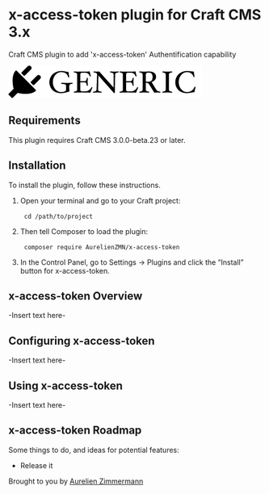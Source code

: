 # x-access-token plugin for Craft CMS 3.x

Craft CMS plugin to add 'x-access-token' Authentification capability


![Screenshot](resources/img/plugin-logo.png)

## Requirements

This plugin requires Craft CMS 3.0.0-beta.23 or later.

## Installation

To install the plugin, follow these instructions.

1. Open your terminal and go to your Craft project:

        cd /path/to/project

2. Then tell Composer to load the plugin:

        composer require AurelienZMN/x-access-token

3. In the Control Panel, go to Settings → Plugins and click the “Install” button for x-access-token.

## x-access-token Overview

-Insert text here-

## Configuring x-access-token

-Insert text here-

## Using x-access-token

-Insert text here-

## x-access-token Roadmap

Some things to do, and ideas for potential features:

* Release it

Brought to you by [Aurelien Zimmermann](https://github.com/AurelienZMN)
